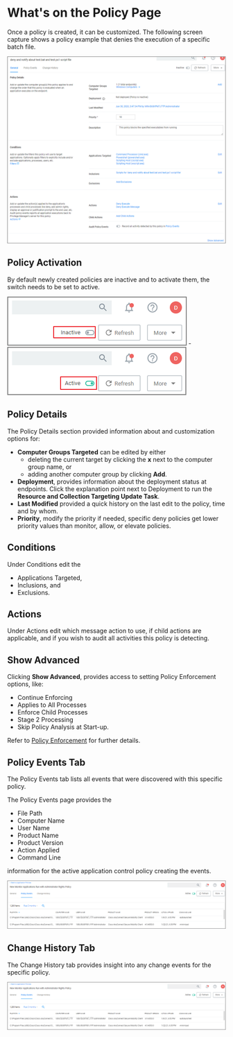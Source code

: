 [title]: # (The Policy Page)
[tags]: # (create)
[priority]: # (12)
# What's on the Policy Page

Once a policy is created, it can be customized. The following screen capture shows a policy example that denies the execution of a specific batch file.

![example bat policy](../../../admin/filters/types/application/sff/images/script-policy.png "Policy to deny batch file execution")

## Policy Activation

By default newly created policies are inactive and to activate them, the switch needs to be set to active.

  ![inactive](images/pol-inactive.png "Inactive policy switch") - ![active](images/pol-active.png "Active policy switch")

## Policy Details

The Policy Details section provided information about and customization options for:

* __Computer Groups Targeted__ can be edited by either
  * deleting the current target by clicking the __x__ next to the computer group name, or
  * adding another computer group by clicking __Add__.
* __Deployment__, provides information about the deployment status at endpoints. Click the explanation point next to Deployment to run the __Resource and Collection Targeting Update Task__.
* __Last Modified__ provided a quick history on the last edit to the policy, time and by whom.
* __Priority__, modify the priority if needed, specific deny policies get lower priority values than monitor, allow, or elevate policies.

## Conditions

Under Conditions edit the

* Applications Targeted,
* Inclusions, and
* Exclusions.

## Actions

Under Actions edit which message action to use, if child actions are applicable, and if you wish to audit all activities this policy is detecting.

## Show Advanced

Clicking __Show Advanced__, provides access to setting Policy Enforcement options, like:

* Continue Enforcing
* Applies to All Processes
* Enforce Child Processes
* Stage 2 Processing
* Skip Policy Analysis at Start-up.

Refer to [Policy Enforcement](stage-two.md) for further details.

## Policy Events Tab

The Policy Events tab lists all events that were discovered with this specific policy.

The Policy Events page provides the

* File Path
* Computer Name
* User Name
* Product Name
* Product Version
* Action Applied
* Command Line

information for the active application control policy creating the events.

![policy events](images/pol-events.png "Policy Events page for a specific application control policy")

## Change History Tab

The Change History tab provides insight into any change events for the specific policy.

![change history](images/pol-events.png "Change History page for a specific application control policy")
